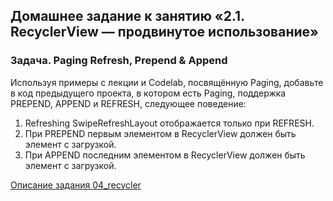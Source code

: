 ## Домашнее задание к занятию «2.1. RecyclerView — продвинутое использование»

### Задача. Paging Refresh, Prepend & Append

Используя примеры с лекции и Codelab, посвящённую Paging, добавьте в код предыдущего проекта, в котором есть Paging, поддержка PREPEND, APPEND и REFRESH, следующее поведение:

1. Refreshing SwipeRefreshLayout отображается только при REFRESH.
2. При PREPEND первым элементом в RecyclerView должен быть элемент с загрузкой.
3. При APPEND последним элементом в RecyclerView должен быть элемент с загрузкой.

[Описание задания 04_recycler](https://github.com/netology-code/andad-homeworks/tree/master/04_recycler)
